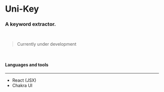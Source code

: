 # Uni-Key
### A keyword extractor.  
<br/>

<!-- ![Insert Image Link Here]() -->

> Currently under development 

<br/>

#### Languages and tools 
---

* React (JSX)
* Chakra UI